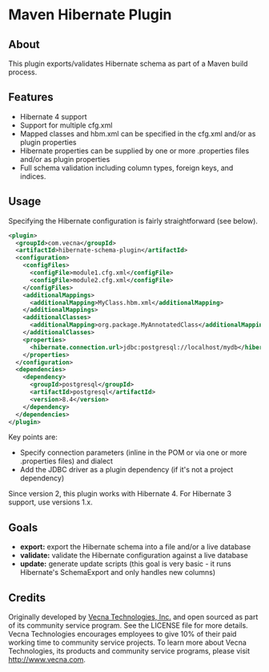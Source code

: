 Maven Hibernate Plugin
======================

About
-----

This plugin exports/validates Hibernate schema as part of a Maven build process.

Features
--------

* Hibernate 4 support
* Support for multiple cfg.xml
* Mapped classes and hbm.xml can be specified in the cfg.xml and/or as plugin properties
* Hibernate properties can be supplied by one or more .properties files and/or as plugin properties
* Full schema validation including column types, foreign keys, and indices.

Usage
-----

Specifying the Hibernate configuration is fairly straightforward (see below). 

```xml
<plugin>
  <groupId>com.vecna</groupId>
  <artifactId>hibernate-schema-plugin</artifactId>
  <configuration>
    <configFiles>
      <configFile>module1.cfg.xml</configFile>
      <configFile>module2.cfg.xml</configFile>
    </configFiles>
    <additionalMappings>
      <additionalMapping>MyClass.hbm.xml</additionalMapping>
    </additionalMappings>
    <additionalClasses>
      <additionalMapping>org.package.MyAnnotatedClass</additionalMapping>
    </additionalClasses>
    <properties>
      <hibernate.connection.url>jdbc:postgresql://localhost/mydb</hibernate.connection.url>
    </properties>
  </configuration>
  <dependencies>
    <dependency>
      <groupId>postgresql</groupId>
      <artifactId>postgresql</artifactId>
      <version>8.4</version>
    </dependency>
  </dependencies>
</plugin>
```

Key points are:
* Specify connection parameters (inline in the POM or via one or more .properties files) and dialect
* Add the JDBC driver as a plugin dependency (if it's not a project dependency)

Since version 2, this plugin works with Hibernate 4. For Hibernate 3 support, use versions 1.x.

Goals
-----

* __export:__ export the Hibernate schema into a file and/or a live database
* __validate:__ validate the Hibernate configuration against a live database
* __update:__ generate update scripts (this goal is very basic - it runs Hibernate's SchemaExport and only handles new columns)

Credits
-------

Originally developed by [Vecna Technologies, Inc.](http://http://www.vecna.com/) and open sourced as part of its community service program. See the LICENSE file for more details.
Vecna Technologies encourages employees to give 10% of their paid working time to community service projects. 
To learn more about Vecna Technologies, its products and community service programs, please visit http://www.vecna.com.
